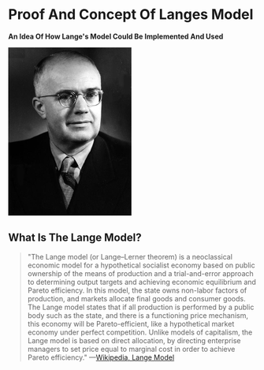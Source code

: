 # Proof And Concept Of Langes Model
**An Idea Of How Lange's Model Could Be Implemented And Used**

[![](assets/Oskar_Lange_20-65.jpg)](https://en.wikipedia.org/wiki/Oskar_R._Lange "Oskar Lange")

## What Is The Lange Model?
> "The Lange model (or Lange–Lerner theorem) is a neoclassical economic model for a hypothetical socialist economy based on public ownership of the means of
> production and a trial-and-error approach to determining output targets and achieving economic equilibrium and Pareto efficiency. In this model, the state
> owns non-labor factors of production, and markets allocate final goods and consumer goods. The Lange model states that if all production is performed by a
> public body such as the state, and there is a functioning price mechanism, this economy will be Pareto-efficient, like a hypothetical market economy
> under perfect competition. Unlike models of capitalism, the Lange model is based on direct allocation, by directing enterprise managers to set price
> equal to marginal cost in order to achieve Pareto efficiency." —[Wikipedia, Lange Model](https://en.wikipedia.org/wiki/Lange_model)
